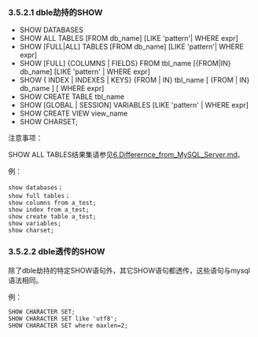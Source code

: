 ### 3.5.2.1 dble劫持的SHOW

+ SHOW DATABASES
+ SHOW ALL TABLES [FROM db_name] [LIKE 'pattern'| WHERE expr]
+ SHOW [FULL|ALL] TABLES [FROM db_name] [LIKE 'pattern'| WHERE expr]
+ SHOW [FULL] {COLUMNS | FIELDS} FROM tbl_name [{FROM|IN} db_name] [LIKE 'pattern' | WHERE expr]
+ SHOW { INDEX | INDEXES | KEYS}  {FROM | IN} tbl_name  [ {FROM | IN} db_name ] [ WHERE expr]
+ SHOW CREATE TABLE tbl_name
+ SHOW [GLOBAL | SESSION] VARIABLES [LIKE 'pattern' | WHERE expr]
+ SHOW CREATE VIEW view_name
+ SHOW CHARSET;

 
注意事项：

SHOW ALL TABLES结果集请参见[6.Differernce_from_MySQL_Server.md](../../../6.Differernce_from_MySQL_Server/6.Differernce_from_MySQL_Server.md)。
 
例：
```
show databases；
show full tables；
show columns from a_test;
show index from a_test;
show create table a_test;
show variables;
show charset;
```
### 3.5.2.2 dble透传的SHOW
除了dble劫持的特定SHOW语句外，其它SHOW语句都透传，这些语句与mysql语法相同。

例：
```
SHOW CHARACTER SET;
SHOW CHARACTER SET like 'utf8';
SHOW CHARACTER SET where maxlen=2;
```